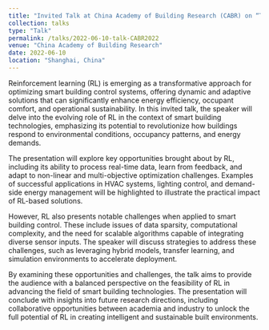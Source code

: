 ```yaml
---
title: "Invited Talk at China Academy of Building Research (CABR) on “The Opportunities and Challenges of Reinforcement Learning for Smart Building Control”"
collection: talks
type: "Talk"
permalink: /talks/2022-06-10-talk-CABR2022
venue: "China Academy of Building Research"
date: 2022-06-10
location: "Shanghai, China"
---
```

Reinforcement learning (RL) is emerging as a transformative approach for optimizing smart building control systems, offering dynamic and adaptive solutions that can significantly enhance energy efficiency, occupant comfort, and operational sustainability. In this invited talk, the speaker will delve into the evolving role of RL in the context of smart building technologies, emphasizing its potential to revolutionize how buildings respond to environmental conditions, occupancy patterns, and energy demands.

The presentation will explore key opportunities brought about by RL, including its ability to process real-time data, learn from feedback, and adapt to non-linear and multi-objective optimization challenges. Examples of successful applications in HVAC systems, lighting control, and demand-side energy management will be highlighted to illustrate the practical impact of RL-based solutions.

However, RL also presents notable challenges when applied to smart building control. These include issues of data sparsity, computational complexity, and the need for scalable algorithms capable of integrating diverse sensor inputs. The speaker will discuss strategies to address these challenges, such as leveraging hybrid models, transfer learning, and simulation environments to accelerate deployment.

By examining these opportunities and challenges, the talk aims to provide the audience with a balanced perspective on the feasibility of RL in advancing the field of smart building technologies. The presentation will conclude with insights into future research directions, including collaborative opportunities between academia and industry to unlock the full potential of RL in creating intelligent and sustainable built environments.

